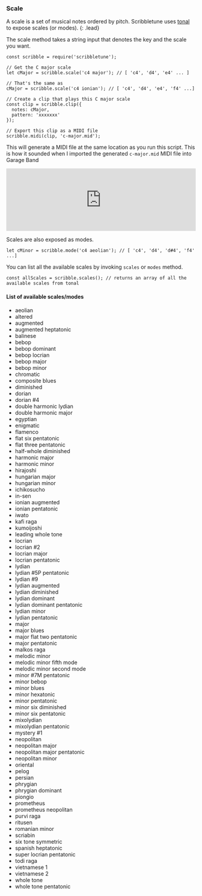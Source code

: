 ### Scale
A scale is a set of musical notes ordered by pitch. Scribbletune uses [tonal](https://github.com/danigb/tonal) to expose scales (or modes).
{: .lead}

The scale method takes a string input that denotes the key and the scale you want.

```
const scribble = require('scribbletune');

// Get the C major scale
let cMajor = scribble.scale('c4 major'); // [ 'c4', 'd4', 'e4' ... ]

// That's the same as
cMajor = scribble.scale('c4 ionian'); // [ 'c4', 'd4', 'e4', 'f4' ...]

// Create a clip that plays this C major scale
const clip = scribble.clip({
  notes: cMajor,
  pattern: 'xxxxxxx'
});

// Export this clip as a MIDI file
scribble.midi(clip, 'c-major.mid');
```
This will generate a MIDI file at the same location as you run this script. This is how it sounded when I imported the generated `c-major.mid` MIDI file into Garage Band

<iframe width="100%" height="166" scrolling="no" frameborder="no" allow="autoplay" src="https://w.soundcloud.com/player/?url=https%3A//api.soundcloud.com/tracks/247076595&color=%232e2e2e&auto_play=false&hide_related=false&show_comments=true&show_user=true&show_reposts=false&show_teaser=true"></iframe>

Scales are also exposed as modes.
```
let cMinor = scribble.mode('c4 aeolian'); // [ 'c4', 'd4', 'd#4', 'f4' ...]
```

You can list all the available scales by invoking `scales` or `modes` method.

```
const allScales = scribble.scales(); // returns an array of all the available scales from tonal
```

#### List of available scales/modes

- aeolian
- altered
- augmented
- augmented heptatonic
- balinese
- bebop
- bebop dominant
- bebop locrian
- bebop major
- bebop minor
- chromatic
- composite blues
- diminished
- dorian
- dorian #4
- double harmonic lydian
- double harmonic major
- egyptian
- enigmatic
- flamenco
- flat six pentatonic
- flat three pentatonic
- half-whole diminished
- harmonic major
- harmonic minor
- hirajoshi
- hungarian major
- hungarian minor
- ichikosucho
- in-sen
- ionian augmented
- ionian pentatonic
- iwato
- kafi raga
- kumoijoshi
- leading whole tone
- locrian
- locrian #2
- locrian major
- locrian pentatonic
- lydian
- lydian #5P pentatonic
- lydian #9
- lydian augmented
- lydian diminished
- lydian dominant
- lydian dominant pentatonic
- lydian minor
- lydian pentatonic
- major
- major blues
- major flat two pentatonic
- major pentatonic
- malkos raga
- melodic minor
- melodic minor fifth mode
- melodic minor second mode
- minor #7M pentatonic
- minor bebop
- minor blues
- minor hexatonic
- minor pentatonic
- minor six diminished
- minor six pentatonic
- mixolydian
- mixolydian pentatonic
- mystery #1
- neopolitan
- neopolitan major
- neopolitan major pentatonic
- neopolitan minor
- oriental
- pelog
- persian
- phrygian
- phrygian dominant
- piongio
- prometheus
- prometheus neopolitan
- purvi raga
- ritusen
- romanian minor
- scriabin
- six tone symmetric
- spanish heptatonic
- super locrian pentatonic
- todi raga
- vietnamese 1
- vietnamese 2
- whole tone
- whole tone pentatonic